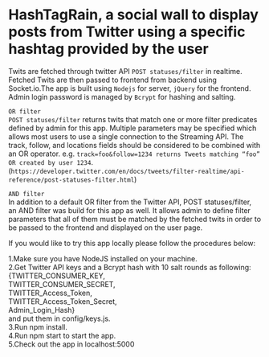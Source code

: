 # HashTagRain, a social wall to display posts from Twitter using a specific hashtag provided by the user  

Twits are fetched through twitter API `POST statuses/filter` in realtime. Fetched Twits are then passed to frontend from backend using Socket.io.The app is built using `Nodejs` for server, `jQuery` for the frontend. Admin login password is managed by  `Bcrypt` for hashing and salting.  

`OR filter`  
`POST statuses/filter` returns twits that match one or more filter predicates defined by admin for this app. Multiple parameters may be specified which allows most users to use a single connection to the Streaming API. The track, follow, and locations fields should be considered to be combined with an OR operator. e.g. `track=foo&follow=1234 returns Tweets matching “foo” OR created by user 1234`.  
(`https://developer.twitter.com/en/docs/tweets/filter-realtime/api-reference/post-statuses-filter.html`)  

`AND filter`  
In addition to a default OR filter from the Twitter API, POST statuses/filter, an AND filter was build for this app as well. It allows admin to define filter parameters that all of them must be matched by the fetched twits in order to be passed to the frontend and displayed on the user page.

If you would like to try this app locally please follow the procedures below:

1.Make sure you have NodeJS installed on your machine.<br />2.Get Twitter API keys and a Bcrypt hash with 10 salt rounds as following:  
{TWITTER_CONSUMER_KEY,   
 TWITTER_CONSUMER_SECRET,   
 TWITTER_Access_Token,   
 TWITTER_Access_Token_Secret,  
 Admin_Login_Hash}  
 and put them in config/keys.js.  
3.Run npm install.  
4.Run npm start to start the app.  
5.Check out the app in localhost:5000  
